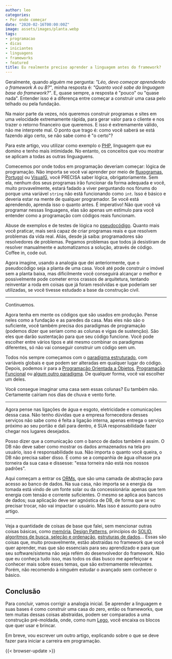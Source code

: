 ```yaml
---
author: leo
categories:
- Por onde começar
date: "2020-02-16T00:00:00Z"
image: assets/images/planta.webp
tags:
- programacao
- dicas
- iniciantes
- linguagens
- frameworks
- featured
title: Eu realmente preciso aprender a linguagem antes do framework?
---
```

Geralmente, quando alguém me pergunta: *"Léo, devo começar aprendendo o framework A ou B?"*, minha resposta é: *"Quanto você sabe da linguagem base do framework?"*. E, quase sempre, a resposta é "pouco" ou "quase nada". Entender isso é a diferença entre começar a construir uma casa pelo telhado ou pela fundação.

Na maior parte da vezes, nós queremos construir programas e sites em uma velocidade extremamente rápida, para gerar valor para o cliente e nos trazer o retorno financeiro que queremos. E isso é extremamente válido, não me interprete mal. O ponto que trago é: como você saberá se está fazendo algo certo, se não sabe como é "o certo"?

Para este artigo, vou utilizar como exemplo o [PHP][php], linguagem que eu domino e tenho mais intimidade. No entanto, os conceitos que vou mostrar se aplicam a todas as outras linguaguens.

Comecemos por onde todos em programação deveriam começar: lógica de programação. Não importa se você vai aprender por meio de [fluxogramas][fluxograma], [Portugol][portugol] ou [VisualG][visualg], você PRECISA saber lógica, obrigatoriamente. Sem ela, nenhum dos seus programas irão funcionar da forma adequada e você, muito provavelmente, estará fadado a viver perguntando nos fórums do porque uma variável ```string``` não está funcionando como ```int```. Isso é básico e deveria estar na mente de qualquer programador. Se você está aprendendo, aprenda isso o quanto antes. É imperativo! Não que você vá programar nessas linguagens, elas são apenas um estímulo para você entender como a programação com códigos reais funcionam.

Abuse de exemplos e de testes de lógica no [pseudocódigo][pseudocodigo]. Quanto mais você praticar, mais será capaz de criar programas reais e que resolvem problemas da vida real. Aliás, desde já saiba: programadores são resolvedores de problemas. Pegamos problemas que todos já desistiram de resolver manualmente e automatizamos a solução, através de código. Coffee in, code out.

Agora imagine, usando a analogia que dei anteriormente, que o pseudocódigo seja a planta de uma casa. Você até pode construir o imóvel sem a planta baixa, mas dificilmente você conseguirá alcançar o melhor e possivelmente pode cometer erros crassos de arquitetura, tentando reinventar a roda em coisas que já foram resolvidas e que poderiam ser utilizadas, se você tivesse estudado a base da construção civil.

---
Continuemos.

Agora tenha em mente os códigos que são usados em produção. Pense neles como a fundação e as paredes da casa. Mas eles não são o suficiente, você também precisa dos paradigmas de programação (podemos dizer que seriam como as colunas e vigas de sustenção). São eles que darão sustentação para que seu código funcione. Você pode escolher entre vários tipos e até mesmo combinar os paradigmas diferentes, só não vai conseguir construir um código sem um.

Todos nós sempre começamos com o [paradigma estruturado][estruturado], com variáveis globais e que podem ser alteradas em qualquer lugar do código. Depois, podemos ir para a [Programação Orientada a Objetos][oo], [Programação Funcional][funcional] ou [algum outro paradigma][paradigmas]. De qualquer forma, você vai escolher um deles.

Você consegue imaginar uma casa sem essas colunas? Eu também não. Certamente caíriam nos dias de chuva e vento forte.

---
Agora pense nas ligações de água e esgoto, eletricidade e comunicações dessa casa. Não tenho dúvidas que a empresa fornecedora desses serviços não sabe como é feita a ligação interna, apenas entrega o serviço próximo ao seu portão e dali para dentro, é SUA responsabilidade fazer chegar nos lugares desejados.

Posso dizer que a comunicação com o banco de dados também é assim. O DB não deve saber como mostrar os dados armazenados na tela pro usuário, isso é responsabilidade sua. Não importa o quanto você queira, o DB não precisa saber disso. É como se a companhia de água olhasse pra torneira da sua casa e dissesse: "essa torneira não está nos nossos padrões".

Aqui começam a entrar os [ORMs][orm], que são uma camada de abstração para acesso ao banco de dados. Na sua casa, não importa se a energia da tomada está vindo de um fonte solar ou da concessionária: apenas que tem energia com tensão e corrente suficientes. O mesmo se aplica aos bancos de dados; sua aplicação deve ser agnóstica de DB, de forma que se vc precisar trocar, não vai impactar o usuário. Mas isso é assunto para outro artigo.

---
Veja a quantidade de coisas de base que falei, sem mencionar outras coisas básicas, como [memória][memoria], [Design Patterns][patterns], princípios do [SOLID][solid], [algoritmos de busca, seleção e ordenação][busca], [estruturas de dados][estruturas]... Essas são coisas que, muito provavelmente, estão abstraídas no framework que você quer aprender, mas que são essenciais para seu aprendizado e para que seu software/sistema não seja refém do desenvolvedor do framework. Não que eu conheça tudo isso, mas todos os dias busco me aperfeiçoar e conhecer mais sobre esses temas, que são extremamente relevantes. Porém, não recomendo à ninguém estudar o avançado sem conhecer o básico.

## Conclusão

Para concluir, vamos corrigir a analogia inicial. Se aprender a linguagem e suas bases é como construir uma casa do zero, então os frameworks, que tem muitas dessas coisas abstraídas, podem ser comparados a uma construção pré-moldada, onde, como num [Lego][lego], você encaixa os blocos que quer usar e brincar.

Em breve, vou escrever um outro artigo, explicando sobre o que se deve fazer para iniciar a carreira em programação.

[portugol]: http://lite.acad.univali.br/portugol/
[visualg]: http://visualg3.com.br/
[fluxograma]: https://pt.wikipedia.org/wiki/Fluxograma
[pseudocodigo]: https://pt.wikipedia.org/wiki/Pseudoc%C3%B3digo
[estruturado]: https://pt.wikipedia.org/wiki/Programa%C3%A7%C3%A3o_estruturada
[oo]: https://pt.wikipedia.org/wiki/Orienta%C3%A7%C3%A3o_a_objetos
[funcional]: https://pt.wikipedia.org/wiki/Programa%C3%A7%C3%A3o_funcional
[paradigmas]: https://pt.wikipedia.org/wiki/Paradigma_de_programa%C3%A7%C3%A3o
[orm]: https://pt.wikipedia.org/wiki/Mapeamento_objeto-relacional
[memoria]: https://pt.wikipedia.org/wiki/Mem%C3%B3ria_(inform%C3%A1tica)
[patterns]: https://pt.wikipedia.org/wiki/Padr%C3%A3o_de_projeto_de_software
[solid]: https://pt.wikipedia.org/wiki/SOLID
[busca]: https://pt.wikipedia.org/wiki/Algoritmo_de_busca
[lego]: https://pt.wikipedia.org/wiki/Lego
[php]: https://www.php.net/
[estruturas]: http://calhau.dca.fee.unicamp.br/wiki/images/0/01/EstruturasDados.pdf


{{< browser-update >}}